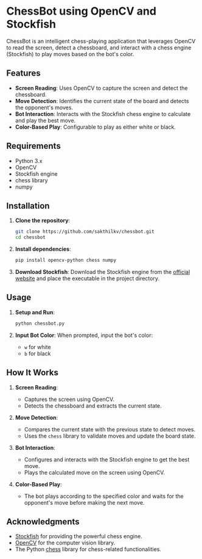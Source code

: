 # ChessBot using OpenCV and Stockfish

ChessBot is an intelligent chess-playing application that leverages OpenCV to read the screen, detect a chessboard, and interact with a chess engine (Stockfish) to play moves based on the bot's color.

## Features

- **Screen Reading**: Uses OpenCV to capture the screen and detect the chessboard.
- **Move Detection**: Identifies the current state of the board and detects the opponent's moves.
- **Bot Interaction**: Interacts with the Stockfish chess engine to calculate and play the best move.
- **Color-Based Play**: Configurable to play as either white or black.

## Requirements

- Python 3.x
- OpenCV
- Stockfish engine
- chess library
- numpy

## Installation

1. **Clone the repository**:
    ```sh
    git clone https://github.com/sakthilkv/chessbot.git
    cd chessbot
    ```

2. **Install dependencies**:
    ```sh
    pip install opencv-python chess numpy
    ```

3. **Download Stockfish**:
    Download the Stockfish engine from the [official website](https://stockfishchess.org/download/) and place the executable in the project directory.

## Usage

1. **Setup and Run**:
    ```sh
    python chessbot.py
    ```

2. **Input Bot Color**:
    When prompted, input the bot's color:
    - `w` for white
    - `b` for black

## How It Works

1. **Screen Reading**:
    - Captures the screen using OpenCV.
    - Detects the chessboard and extracts the current state.

2. **Move Detection**:
    - Compares the current state with the previous state to detect moves.
    - Uses the `chess` library to validate moves and update the board state.

3. **Bot Interaction**:
    - Configures and interacts with the Stockfish engine to get the best move.
    - Plays the calculated move on the screen using OpenCV.

4. **Color-Based Play**:
    - The bot plays according to the specified color and waits for the opponent's move before making the next move.

## Acknowledgments

- [Stockfish](https://stockfishchess.org) for providing the powerful chess engine.
- [OpenCV](https://opencv.org) for the computer vision library.
- The Python [chess](https://python-chess.readthedocs.io/) library for chess-related functionalities.
